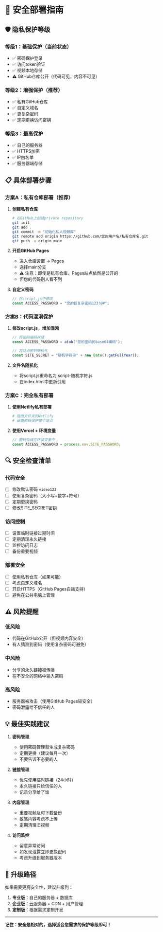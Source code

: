 # 🔐 安全部署指南

## 🛡️ 隐私保护等级

### 等级1：基础保护（当前状态）
- ✅ 密码保护登录
- ✅ 访问token验证
- ✅ 视频本地存储
- ⚠️ GitHub仓库公开（代码可见，内容不可见）

### 等级2：增强保护（推荐）
- ✅ 私有GitHub仓库
- ✅ 自定义域名
- ✅ 更复杂密码
- ✅ 定期更换访问密钥

### 等级3：最高保护
- ✅ 自己的服务器
- ✅ HTTPS加密
- ✅ IP白名单
- ✅ 服务器端存储

## 📋 具体部署步骤

### 方案A：私有仓库部署（推荐）

1. **创建私有仓库**
   ```bash
   # 在GitHub上创建private repository
   git init
   git add .
   git commit -m "初始化私人视频库"
   git remote add origin https://github.com/您的用户名/私有仓库名.git
   git push -u origin main
   ```

2. **开启GitHub Pages**
   - 进入仓库设置 → Pages
   - 选择main分支
   - ⚠️ 注意：即使是私有仓库，Pages站点依然是公开的
   - 但您的代码别人看不到

3. **自定义密码**
   ```javascript
   // 在script.js中修改
   const ACCESS_PASSWORD = "您的超复杂密码123!@#";
   ```

### 方案B：代码混淆保护

1. **修改script.js，增加混淆**
   ```javascript
   // 将密码编码存储
   const ACCESS_PASSWORD = atob("您的密码的base64编码");
   
   // 将站点密钥随机化
   const SITE_SECRET = "随机字符串" + new Date().getFullYear();
   ```

2. **文件名随机化**
   - 将script.js重命名为 script-随机字符.js
   - 在index.html中更新引用

### 方案C：完全私有部署

1. **使用Netlify私有部署**
   ```bash
   # 拖拽文件夹到Netlify
   # 设置密码保护整个站点
   ```

2. **使用Vercel + 环境变量**
   ```javascript
   // 密码存储在环境变量中
   const ACCESS_PASSWORD = process.env.SITE_PASSWORD;
   ```

## 🔍 安全检查清单

### 代码安全
- [ ] 修改默认密码 `video123`
- [ ] 使用复杂密码（大小写+数字+符号）
- [ ] 定期更换密码
- [ ] 修改SITE_SECRET密钥

### 访问控制
- [ ] 设置临时链接过期时间
- [ ] 定期清理永久链接
- [ ] 监控访问日志
- [ ] 备份重要视频

### 部署安全
- [ ] 使用私有仓库（如果可能）
- [ ] 考虑自定义域名
- [ ] 开启HTTPS（GitHub Pages自动支持）
- [ ] 避免在公共电脑上管理

## ⚠️ 风险提醒

### 低风险
- 代码在GitHub公开（但视频内容安全）
- 有人猜测到密码（使用复杂密码可避免）

### 中风险
- 分享的永久链接被传播
- 在不安全的网络中输入密码

### 高风险
- 服务器被攻击（使用GitHub Pages较安全）
- 密码泄露给不信任的人

## 💡 最佳实践建议

1. **密码管理**
   - 使用密码管理器生成复杂密码
   - 定期更换（建议每月一次）
   - 不要告诉不必要的人

2. **链接管理**
   - 优先使用临时链接（24小时）
   - 永久链接只给信任的人
   - 记录分享给了谁

3. **内容管理**
   - 重要视频及时下载备份
   - 敏感内容考虑不上传
   - 定期清理旧视频

4. **访问监控**
   - 留意异常访问
   - 如发现泄露立即更换密码
   - 考虑升级到服务器版本

## 🚀 升级路径

如果需要更高安全性，建议升级到：

1. **专业版**：自己的服务器 + 数据库
2. **企业版**：云服务器 + CDN + 用户管理
3. **定制版**：根据需求定制开发

---

**记住：安全是相对的，选择适合您需求的保护等级即可！** 